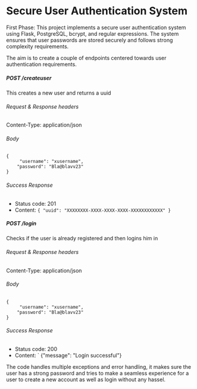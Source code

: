# Secure User Authentication System

First Phase:
This project implements a secure user authentication system using Flask, PostgreSQL, bcrypt, and regular expressions. The system ensures that user passwords are stored securely and follows strong complexity requirements. 

The aim is to create a couple of endpoints centered towards user authentication requirements. 

##### POST /createuser  
This creates a new user and returns a uuid
  
###### Request & Response headers  
Content-Type: application/json  
  
###### Body  
```  
{  
     "username": "xusername",
    "password": "Bla@blavv23"
}  
```

###### Success Response  
* Status code: 201
* Content: `{ "uuid": "XXXXXXXX-XXXX-XXXX-XXXX-XXXXXXXXXXXX" }`

##### POST /login  
Checks if the user is already registered and then logins him in 
  
###### Request & Response headers  
Content-Type: application/json  
  
###### Body  
```  
{  
     "username": "xusername",
    "password": "Bla@blavv23"
}  
```

###### Success Response  
* Status code: 200
* Content: ` {"message": "Login successful"} 

The code handles multiple exceptions and error handling, it makes sure the user has a strong password and tries to make a seamless experience for a user to create a new account as well as login without any hassel. 
